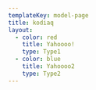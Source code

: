 ```yaml
---
templateKey: model-page
title: kodiaq
layout:
  - color: red
    title: Yahoooo!
    type: Type1
  - color: blue
    title: Yahoooo2
    type: Type2
---
```

